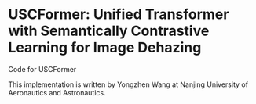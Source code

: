 # USCFormer: Unified Transformer with Semantically Contrastive Learning for Image Dehazing

Code for USCFormer

This implementation is written by Yongzhen Wang at Nanjing University of Aeronautics and Astronautics.
